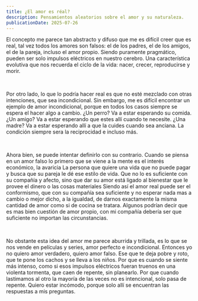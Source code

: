 ```yaml
---
title: ¿El amor es réal?
description: Pensamientos aleatorios sobre el amor y su naturaleza.
publicationDate: 2025-07-26
---
```

<p>
El concepto me parece tan abstracto y difuso que me es difícil creer que es real, tal vez todos los amores son falsos:  
el de los padres, el de los amigos, el de la pareja, incluso el amor propio. Siendo puramente pragmático, pueden ser solo impulsos eléctricos en nuestro cerebro. 
Una característica evolutiva que nos recuerda el ciclo de la vida: nacer, crecer, reproducirse y morir.
</p>
<br>
<p>
Por otro lado, lo que lo podría hacer real es que no esté mezclado con otras intenciones, que sea incondicional.
Sin embargo, me es difícil encontrar un ejemplo de amor incondicional, porque en todos los casos siempre se espera el hacer algo a cambio.
¿Un perro? Va a estar esperando su comida. ¿Un amigo? Va a estar esperando que estes allí cuando te necesite.
¿Una madre? Va a estar esperando allí a que la cuides cuando sea anciana. La condición siempre sera la reciprocidad e incluso más.
</p>
<br>
<p>
Ahora bien, se puede intentar definirlo con su contrario. Cuando se piensa en un amor falso lo primero que se viene a la mente es el interés económico, la avaricia
La persona que quiere una vida que no puede pagar y busca que su pareja le dé ese estilo de vida. Que no lo es suficiente con su compañía y afecto, sino que dar su amor está ligado al bienestar que le provee el dinero o las cosas materiales
Siendo así el amor real puede ser el conformismo, que con su compañía sea suficiente y no esperar nada mas a cambio o mejor dicho, a la igualdad, de darnos exactamente la misma cantidad de amor como si de cocina se tratara.
Algunos podrían decir que es mas bien cuestión de amor propio, con mi compañía debería ser que suficiente no importan las circunstancias.
</p>
<br>
<p>
No obstante esta idea del amor me parece aburrida y trillada, es lo que se nos vende en películas y series, amor perfecto e incondicional.
Entonces yo no quiero amor verdadero, quiero amor falso. Ese que te deja pobre y roto, que te pone los cachos y se lleva a los niños.
Por que es cuando se siente más intenso, como si esos impulsos eléctricos fueran truenos en una violenta tormenta, que caen de repente, sin planearlo.
Por que cuando lastimamos al otro la mayoría de las veces no es intencional, solo pasa de repente. Quiero estar incómodo, porque solo allí se encuentran las respuestas a mis preguntas. 
</p>